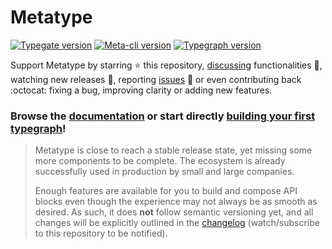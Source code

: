 # Metatype

[![Typegate version](https://ghcr-badge.deta.dev/metatypedev/typegate/latest_tag?trim=major&label=typegate)](https://github.com/metatypedev/metatype/pkgs/container/typegate)
[![Meta-cli version](https://img.shields.io/github/v/release/metatypedev/metatype?include_prereleases&label=meta-cli)](https://github.com/metatypedev/metatype/releases)
[![Typegraph version](https://img.shields.io/pypi/v/typegraph?label=typegraph)](https://pypi.org/project/typegraph/)

Support Metatype by starring ⭐ this repository,
[discussing](https://github.com/metatypedev/metatype/discussions)
functionalities 💬, watching new releases 🔔, reporting
[issues](https://github.com/metatypedev/metatype/issues) 🐛 or even contributing
back :octocat: fixing a bug, improving clarity or adding new features.

### Browse the [documentation](https://metatype.dev) or start directly [building your first typegraph](https://metatype.dev/docs/tutorials/getting-started)!

> Metatype is close to reach a stable release state, yet missing some more
> components to be complete. The ecosystem is already successfully used in
> production by small and large companies.
>
> Enough features are available for you to build and compose API blocks even
> though the experience may not always be as smooth as desired. As such, it does
> **not** follow semantic versioning yet, and all changes will be explicitly
> outlined in the [changelog](https://github.com/metatypedev/metatype/releases)
> (watch/subscribe to this repository to be notified).
